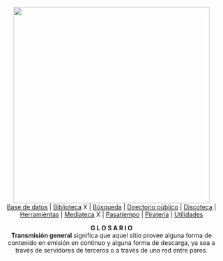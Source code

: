 <p align="center">
    <img src="https://i.imgur.com/QPqBLI8.jpg" width="450">
    <br>
     <a href="notes/basededatos.md">Base de datos</a> | 
     <a href="notes/biblioteca.md">Biblioteca</a> X | 
     <a href="notes/busqueda.md">Búsqueda</a> |
     <a href="notes/directoriopublico.md">Directorio público</a> | 
     <a href="notes/discoteca.md">Discoteca</a> | 
     <a href="notes/herramienta.md">Herramientas</a> | 
     <a href="notes/mediateca.md">Mediateca</a> X | 
     <a href="notes/pasatiempo.md">Pasatiempo</a> | 
     <a href="notes/pirateria.md">Piratería</a> | 
     <a href="notes/utilidades.md">Utilidades</a>
    <br>
</p>

<p align="center">
  <b>G L O S A R I O</b>
  <br>
  <a><strong>Transmisión general</strong> significa que aquel sitio provee alguna forma de contenido en emisión en continuo y alguna forma de descarga, ya sea a través de servidores de terceros o a través de una red entre pares.</a>
  <br>
</p>
